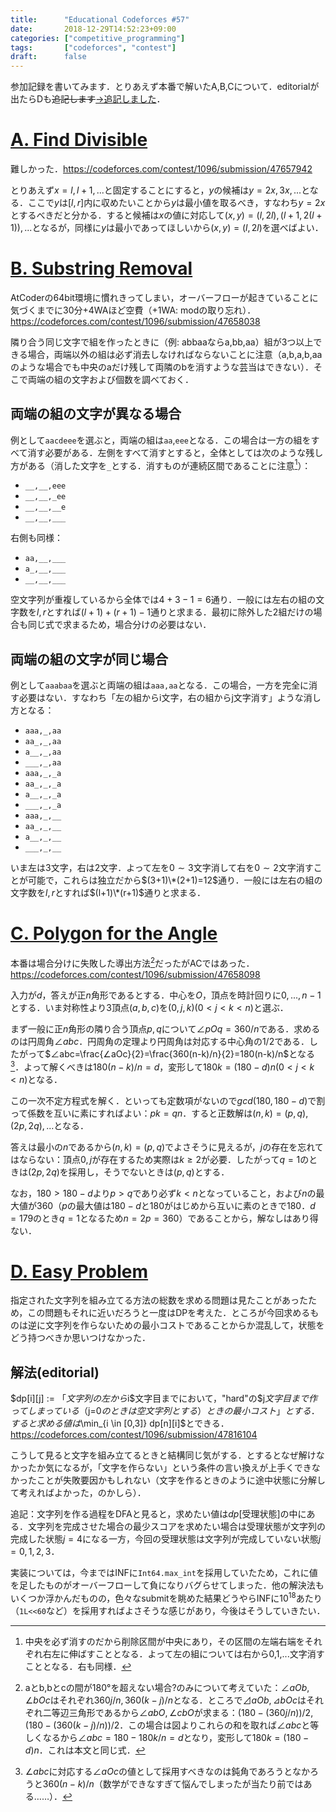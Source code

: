 ```yaml
---
title:      "Educational Codeforces #57"
date:       2018-12-29T14:52:23+09:00
categories: ["competitive_programming"]
tags:       ["codeforces", "contest"]
draft:      false
---
```


参加記録を書いてみます．とりあえず本番で解いたA,B,Cについて．editorialが出たらDも<del>追記します</del><ins>→追記しました</ins>．

# [A. Find Divisible](https://codeforces.com/contest/1096/problem/A)

難しかった．https://codeforces.com/contest/1096/submission/47657942

とりあえず$x=l,l+1,...$と固定することにすると，$y$の候補は$y=2x,3x,...$となる．ここで$y$は$[l,r]$内に収めたいことから$y$は最小値を取るべき，すなわち$y=2x$とするべきだと分かる．すると候補は$x$の値に対応して$(x,y)=(l,2l),(l+1,2(l+1)),...$となるが，同様に$y$は最小であってほしいから$(x,y)=(l,2l)$を選べばよい．

# [B. Substring Removal](https://codeforces.com/contest/1096/problem/B)

AtCoderの64bit環境に慣れきってしまい，オーバーフローが起きていることに気づくまでに30分+4WAほど空費（+1WA: modの取り忘れ）．https://codeforces.com/contest/1096/submission/47658038

<!-- 連続区間を削除するということは左からl文字と右からr文字だけ残すということ． -->
隣り合う同じ文字で組を作ったときに（例: abbaaならa,bb,aa）組が3つ以上できる場合，両端以外の組は必ず消去しなければならないことに注意（a,b,a,b,aaのような場合でも中央のaだけ残して両隣のbを消すような芸当はできない）．そこで両端の組の文字および個数を調べておく．

## 両端の組の文字が異なる場合

例として`aacdeee`を選ぶと，両端の組は`aa`,`eee`となる．この場合は一方の組をすべて消す必要がある．左側をすべて消すとすると，全体としては次のような残し方がある（消した文字を`_`とする．消すものが連続区間であることに注意[^cont]）：

* `__,__,eee`
* `__,__,_ee`
* `__,__,__e`
* `__,__,___`

右側も同様：

* `aa,__,___`
* `a_,__,___`
* `__,__,___`

空文字列が重複しているから全体では$4+3-1=6$通り．一般には左右の組の文字数を$l,r$とすれば$(l+1)+(r+1)-1$通りと求まる．最初に除外した2組だけの場合も同じ式で求まるため，場合分けの必要はない．

[^cont]: 中央を必ず消すのだから削除区間が中央にあり，その区間の左端右端をそれぞれ右左に伸ばすこととなる．よって左の組については右から0,1,...文字消すこととなる．右も同様．

## 両端の組の文字が同じ場合

例として`aaabaa`を選ぶと両端の組は`aaa,aa`となる．この場合，一方を完全に消す必要はない．すなわち「左の組からi文字，右の組からj文字消す」ような消し方となる：

* `aaa,_,aa`
* `aa_,_,aa`
* `a__,_,aa`
* `___,_,aa`
* `aaa,_,_a`
* `aa_,_,_a`
* `a__,_,_a`
* `___,_,_a`
* `aaa,_,__`
* `aa_,_,__`
* `a__,_,__`
* `___,_,__`

いま左は$3$文字，右は$2$文字．よって左を$0 \sim 3$文字消して右を$0 \sim
 2$文字消すことが可能で，これらは独立だから$(3+1)\*(2+1)=12$通り．一般には左右の組の文字数を$l,r$とすれば$(l+1)\*(r+1)$通りと求まる．

# [C. Polygon for the Angle](https://codeforces.com/contest/1096/problem/C)

本番は場合分けに失敗した導出方法[^a]だったがACではあった．https://codeforces.com/contest/1096/submission/47658098

入力が$d$，答えが正$n$角形であるとする．中心を$O$，頂点を時計回りに$0,...,n-1$とする．いま対称性より3頂点$(a,b,c)$を$(0,j,k) (0 \lt j \lt k \lt n)$と選ぶ．

まず一般に正$n$角形の隣り合う頂点$p,q$について$∠pOq=360/n$である．求めるのは円周角$∠abc$．円周角の定理より円周角は対応する中心角の1/2である．したがって$∠abc=\frac{∠aOc}{2}=\frac{360(n-k)/n}{2}=180(n-k)/n$となる[^c]．よって解くべきは$180(n-k)/n=d$，変形して$180k=(180-d)n (0 \lt j \lt k \lt n)$となる．

この一次不定方程式を解く．といっても定数項がないので$gcd(180,180-d)$で割って係数を互いに素にすればよい：$pk=qn$．すると正数解は$(n,k)=(p,q),(2p,2q),...$となる．

答えは最小の$n$であるから$(n,k)=(p,q)$でよさそうに見えるが，$j$の存在を忘れてはならない：頂点$0,j$が存在するため実際は$k \ge 2$が必要．したがって$q=1$のときは$(2p,2q)$を採用し，そうでないときは$(p,q)$とする．

なお，$180 \gt 180-d$より$p \gt q$であり必ず$k \lt n$となっていること，および$n$の最大値が$360$（$p$の最大値は$180-d$と$180$がはじめから互いに素のときで$180$．$d=179$のとき$q=1$となるため$n=2p=360$）であることから，解なしはあり得ない．

[^c]: $∠abc$に対応する$∠aOc$の値として採用すべきなのは鈍角であろうとなかろうと$360(n-k)/n$（数学ができなすぎて悩んでしまったが当たり前ではある……）．


[^a]: aとb,bとcの間が180°を超えない場合?のみについて考えていた：$∠aOb,∠bOc$はそれぞれ$360j/n,360(k-j)/n$となる．ところで$⊿aOb,⊿bOc$はそれぞれ二等辺三角形であるから$∠abO,∠cbO$が求まる：$(180-(360j/n))/2, (180-(360(k-j)/n))/2$．この場合は図よりこれらの和を取れば$∠abc$と等しくなるから$∠abc=180-180k/n=d$となり，変形して$180k=(180-d)n$．これは本文と同じ式．

# [D. Easy Problem](https://codeforces.com/contest/1096/problem/D)

指定された文字列を組み立てる方法の総数を求める問題は見たことがあったため，この問題もそれに近いだろうと一度はDPを考えた．ところが今回求めるものは逆に文字列を作らないための最小コストであることからか混乱して，状態をどう持つべきか思いつけなかった．

## 解法(editorial)

$dp[i][j] := $「文字列の左から$i$文字目までにおいて，"hard"の$j$文字目まで作ってしまっている（$j=0$のときは空文字列とする）ときの最小コスト」とする．すると求める値は$\min_{i \in [0,3]} dp[n][i]$とできる．https://codeforces.com/contest/1096/submission/47816104

こうして見ると文字を組み立てるときと結構同じ気がする．とするとなぜ解けなかったか気になるが，「文字を作らない」という条件の言い換えが上手くできなかったことが失敗要因かもしれない（文字を作るときのように途中状態に分解して考えればよかった，のかしら）．

追記：文字列を作る過程をDFAと見ると，求めたい値は$dp[$受理状態$]$の中にある．文字列を完成させた場合の最少スコアを求めたい場合は受理状態が文字列の完成した状態$j=4$になる一方，今回の受理状態は文字列が完成していない状態$j=0,1,2,3$．

実装については，今まではINFに`Int64.max_int`を採用していたため，これに値を足したものがオーバーフローして負になりバグらせてしまった．他の解決法もいくつか浮かんだものの，色々なsubmitを眺めた結果どうやらINFに$10^{18}$あたり（`1L<<60`など）を採用すればよさそうな感じがあり，今後はそうしていきたい．



